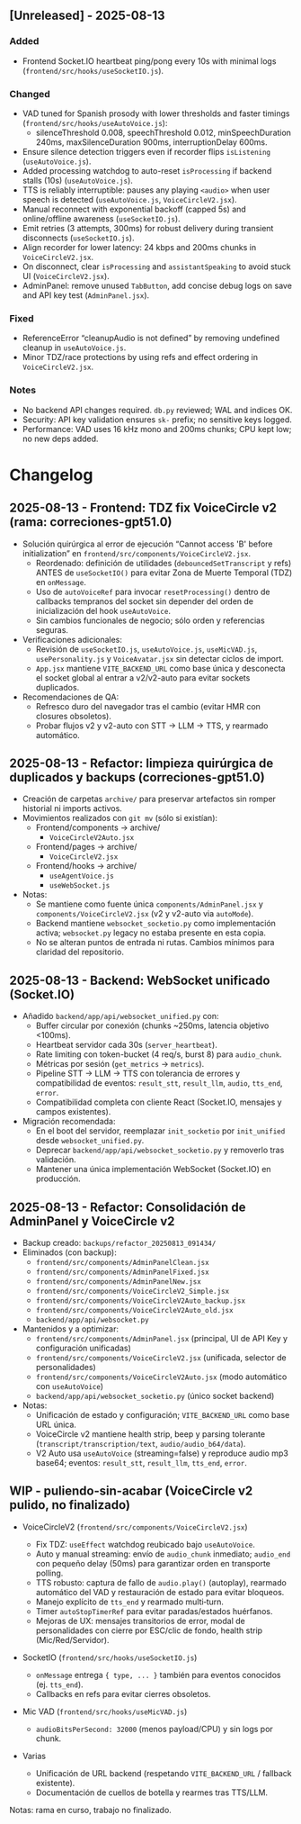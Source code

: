 ## [Unreleased] - 2025-08-13

### Added
- Frontend Socket.IO heartbeat ping/pong every 10s with minimal logs (`frontend/src/hooks/useSocketIO.js`).

### Changed
- VAD tuned for Spanish prosody with lower thresholds and faster timings (`frontend/src/hooks/useAutoVoice.js`):
  - silenceThreshold 0.008, speechThreshold 0.012, minSpeechDuration 240ms, maxSilenceDuration 900ms, interruptionDelay 600ms.
- Ensure silence detection triggers even if recorder flips `isListening` (`useAutoVoice.js`).
- Added processing watchdog to auto-reset `isProcessing` if backend stalls (10s) (`useAutoVoice.js`).
- TTS is reliably interruptible: pauses any playing `<audio>` when user speech is detected (`useAutoVoice.js`, `VoiceCircleV2.jsx`).
- Manual reconnect with exponential backoff (capped 5s) and online/offline awareness (`useSocketIO.js`).
- Emit retries (3 attempts, 300ms) for robust delivery during transient disconnects (`useSocketIO.js`).
- Align recorder for lower latency: 24 kbps and 200ms chunks in `VoiceCircleV2.jsx`.
- On disconnect, clear `isProcessing` and `assistantSpeaking` to avoid stuck UI (`VoiceCircleV2.jsx`).
- AdminPanel: remove unused `TabButton`, add concise debug logs on save and API key test (`AdminPanel.jsx`).

### Fixed
- ReferenceError “cleanupAudio is not defined” by removing undefined cleanup in `useAutoVoice.js`.
- Minor TDZ/race protections by using refs and effect ordering in `VoiceCircleV2.jsx`.

### Notes
- No backend API changes required. `db.py` reviewed; WAL and indices OK.
- Security: API key validation ensures `sk-` prefix; no sensitive keys logged.
- Performance: VAD uses 16 kHz mono and 200ms chunks; CPU kept low; no new deps added.

# Changelog

## 2025-08-13 - Frontend: TDZ fix VoiceCircle v2 (rama: correciones-gpt51.0)

- Solución quirúrgica al error de ejecución “Cannot access 'B' before initialization” en `frontend/src/components/VoiceCircleV2.jsx`.
  - Reordenado: definición de utilidades (`debouncedSetTranscript` y refs) ANTES de `useSocketIO()` para evitar Zona de Muerte Temporal (TDZ) en `onMessage`.
  - Uso de `autoVoiceRef` para invocar `resetProcessing()` dentro de callbacks tempranos del socket sin depender del orden de inicialización del hook `useAutoVoice`.
  - Sin cambios funcionales de negocio; sólo orden y referencias seguras.
- Verificaciones adicionales:
  - Revisión de `useSocketIO.js`, `useAutoVoice.js`, `useMicVAD.js`, `usePersonality.js` y `VoiceAvatar.jsx` sin detectar ciclos de import.
  - `App.jsx` mantiene `VITE_BACKEND_URL` como base única y desconecta el socket global al entrar a v2/v2-auto para evitar sockets duplicados.
- Recomendaciones de QA:
  - Refresco duro del navegador tras el cambio (evitar HMR con closures obsoletos).
  - Probar flujos v2 y v2-auto con STT → LLM → TTS, y rearmado automático.

## 2025-08-13 - Refactor: limpieza quirúrgica de duplicados y backups (correciones-gpt51.0)

- Creación de carpetas `archive/` para preservar artefactos sin romper historial ni imports activos.
- Movimientos realizados con `git mv` (sólo si existían):
  - Frontend/components → archive/
    - `VoiceCircleV2Auto.jsx`
  - Frontend/pages → archive/
    - `VoiceCircleV2.jsx`
  - Frontend/hooks → archive/
    - `useAgentVoice.js`
    - `useWebSocket.js`
- Notas:
  - Se mantiene como fuente única `components/AdminPanel.jsx` y `components/VoiceCircleV2.jsx` (v2 y v2-auto via `autoMode`).
  - Backend mantiene `websocket_socketio.py` como implementación activa; `websocket.py` legacy no estaba presente en esta copia.
  - No se alteran puntos de entrada ni rutas. Cambios mínimos para claridad del repositorio.

## 2025-08-13 - Backend: WebSocket unificado (Socket.IO)

- Añadido `backend/app/api/websocket_unified.py` con:
  - Buffer circular por conexión (chunks ~250ms, latencia objetivo <100ms).
  - Heartbeat servidor cada 30s (`server_heartbeat`).
  - Rate limiting con token-bucket (4 req/s, burst 8) para `audio_chunk`.
  - Métricas por sesión (`get_metrics` -> `metrics`).
  - Pipeline STT → LLM → TTS con tolerancia de errores y compatibilidad de eventos: `result_stt`, `result_llm`, `audio`, `tts_end`, `error`.
  - Compatibilidad completa con cliente React (Socket.IO, mensajes y campos existentes).
- Migración recomendada:
  - En el boot del servidor, reemplazar `init_socketio` por `init_unified` desde `websocket_unified.py`.
  - Deprecar `backend/app/api/websocket_socketio.py` y removerlo tras validación.
  - Mantener una única implementación WebSocket (Socket.IO) en producción.

## 2025-08-13 - Refactor: Consolidación de AdminPanel y VoiceCircle v2

- Backup creado: `backups/refactor_20250813_091434/`
- Eliminados (con backup):
  - `frontend/src/components/AdminPanelClean.jsx`
  - `frontend/src/components/AdminPanelFixed.jsx`
  - `frontend/src/components/AdminPanelNew.jsx`
  - `frontend/src/components/VoiceCircleV2_Simple.jsx`
  - `frontend/src/components/VoiceCircleV2Auto_backup.jsx`
  - `frontend/src/components/VoiceCircleV2Auto_old.jsx`
  - `backend/app/api/websocket.py`
- Mantenidos y a optimizar:
  - `frontend/src/components/AdminPanel.jsx` (principal, UI de API Key y configuración unificadas)
  - `frontend/src/components/VoiceCircleV2.jsx` (unificada, selector de personalidades)
  - `frontend/src/components/VoiceCircleV2Auto.jsx` (modo automático con `useAutoVoice`)
  - `backend/app/api/websocket_socketio.py` (único socket backend)
- Notas:
  - Unificación de estado y configuración; `VITE_BACKEND_URL` como base URL única.
  - VoiceCircle v2 mantiene health strip, beep y parsing tolerante (`transcript/transcription/text`, `audio/audio_b64/data`).
  - V2 Auto usa `useAutoVoice` (streaming=false) y reproduce audio mp3 base64; eventos: `result_stt`, `result_llm`, `tts_end`, `error`.

## WIP - puliendo-sin-acabar (VoiceCircle v2 pulido, no finalizado)

- VoiceCircleV2 (`frontend/src/components/VoiceCircleV2.jsx`)
  - Fix TDZ: `useEffect` watchdog reubicado bajo `useAutoVoice`.
  - Auto y manual streaming: envío de `audio_chunk` inmediato; `audio_end` con pequeño delay (50ms) para garantizar orden en transporte polling.
  - TTS robusto: captura de fallo de `audio.play()` (autoplay), rearmado automático del VAD y restauración de estado para evitar bloqueos.
  - Manejo explícito de `tts_end` y rearmado multi‑turn.
  - Timer `autoStopTimerRef` para evitar paradas/estados huérfanos.
  - Mejoras de UX: mensajes transitorios de error, modal de personalidades con cierre por ESC/clic de fondo, health strip (Mic/Red/Servidor).

- SocketIO (`frontend/src/hooks/useSocketIO.js`)
  - `onMessage` entrega `{ type, ... }` también para eventos conocidos (ej. `tts_end`).
  - Callbacks en refs para evitar cierres obsoletos.

- Mic VAD (`frontend/src/hooks/useMicVAD.js`)
  - `audioBitsPerSecond: 32000` (menos payload/CPU) y sin logs por chunk.

- Varias
  - Unificación de URL backend (respetando `VITE_BACKEND_URL` / fallback existente).
  - Documentación de cuellos de botella y rearmes tras TTS/LLM.

Notas: rama en curso, trabajo no finalizado.
